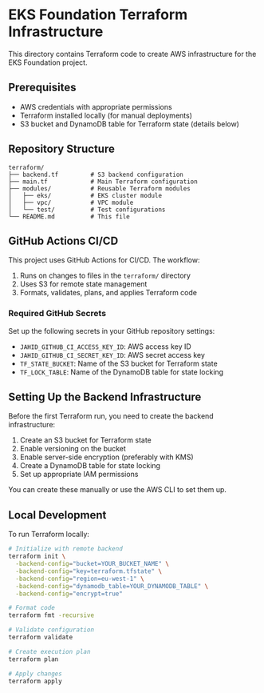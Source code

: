 # EKS Foundation Terraform Infrastructure

This directory contains Terraform code to create AWS infrastructure for the EKS Foundation project.

## Prerequisites

- AWS credentials with appropriate permissions
- Terraform installed locally (for manual deployments)
- S3 bucket and DynamoDB table for Terraform state (details below)

## Repository Structure

```
terraform/
├── backend.tf         # S3 backend configuration
├── main.tf            # Main Terraform configuration
├── modules/           # Reusable Terraform modules
│   ├── eks/           # EKS cluster module
│   ├── vpc/           # VPC module
│   └── test/          # Test configurations
└── README.md          # This file
```

## GitHub Actions CI/CD

This project uses GitHub Actions for CI/CD. The workflow:

1. Runs on changes to files in the `terraform/` directory
2. Uses S3 for remote state management
3. Formats, validates, plans, and applies Terraform code

### Required GitHub Secrets

Set up the following secrets in your GitHub repository settings:

- `JAHID_GITHUB_CI_ACCESS_KEY_ID`: AWS access key ID
- `JAHID_GITHUB_CI_SECRET_KEY_ID`: AWS secret access key
- `TF_STATE_BUCKET`: Name of the S3 bucket for Terraform state
- `TF_LOCK_TABLE`: Name of the DynamoDB table for state locking

## Setting Up the Backend Infrastructure

Before the first Terraform run, you need to create the backend infrastructure:

1. Create an S3 bucket for Terraform state
2. Enable versioning on the bucket
3. Enable server-side encryption (preferably with KMS)
4. Create a DynamoDB table for state locking
5. Set up appropriate IAM permissions

You can create these manually or use the AWS CLI to set them up.

## Local Development

To run Terraform locally:

```bash
# Initialize with remote backend
terraform init \
  -backend-config="bucket=YOUR_BUCKET_NAME" \
  -backend-config="key=terraform.tfstate" \
  -backend-config="region=eu-west-1" \
  -backend-config="dynamodb_table=YOUR_DYNAMODB_TABLE" \
  -backend-config="encrypt=true"

# Format code
terraform fmt -recursive

# Validate configuration
terraform validate

# Create execution plan
terraform plan

# Apply changes
terraform apply
``` 